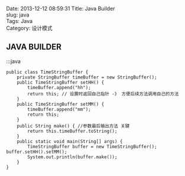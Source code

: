 Date: 2013-12-12 08:59:31
Title: Java  Builder  
slug: java  
Tags: Java  
Category: 设计模式  

JAVA BUILDER
---------------------------


:::java

    public class TimeStringBuffer {
        private StringBuffer timeBuffer = new StringBuffer();
        public TimeStringBuffer setHH() {
            timeBuffer.append("hh"); 
            return this; // 设置时返回自己指针 -》 方便后续方法调用自己的方法
        }
        public TimeStringBuffer setMM() {
            timeBuffer.append("mm"); 
            return this;
        }
        public String make() { //参数最后输出方法 关键
            return this.timeBuffer.toString();
        }
        public static void main(String[] args) {
            TimeStringBuffer buffer = new TimeStringBuffer(); buffer.setHH().setMM();
            System.out.println(buffer.make());
        }
    }
